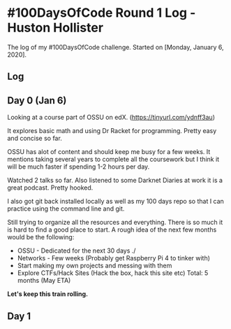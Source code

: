 # #100DaysOfCode Round 1 Log - Huston Hollister

The log of my #100DaysOfCode challenge. Started on [Monday, January 6, 2020].

## Log
  
## Day 0 (Jan 6)

Looking at a course part of OSSU on edX. (https://tinyurl.com/ydnff3au)

It explores basic math and using Dr Racket for programming. Pretty easy and concise so far. 

OSSU has alot of content and should keep me busy for a few weeks. It mentions taking several years to complete all the coursework but I think it will be much faster if spending 1-2 hours per day.

Watched 2 talks so far. Also listened to some Darknet Diaries at work it is a great podcast. Pretty hooked.

I also got git back installed locally as well as my 100 days repo so that I can practice using the command line and git. 

Still trying to organize all the resources and everything. There is so much it is hard to find a good place to start. A rough idea of the next few months would be the following:

- OSSU - Dedicated for the next 30 days ./
- Networks - Few weeks (Probably get Raspberry Pi 4 to tinker with)
- Start making my own projects and messing with them
- Explore CTFs/Hack Sites (Hack the box, hack this site etc)
Total: 5 months (May ETA)

__Let's keep this train rolling.__

## Day 1 